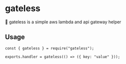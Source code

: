 # gateless

📣 gateless is a simple aws lambda and api gateway helper

## Usage

```es6
const { gateless } = require("gateless");

exports.handler = gateless(() => ({ key: "value" }));
```
